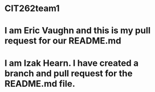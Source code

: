 # CIT262team1

# I am Eric Vaughn and this is my pull request for our README.md
# I am Izak Hearn. I have created a branch and pull request for the README.md file.
